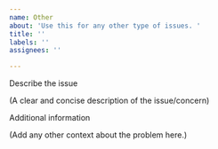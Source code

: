 ```yaml
---
name: Other
about: 'Use this for any other type of issues. '
title: ''
labels: ''
assignees: ''

---
```


Describe the issue

(A clear and concise description of the issue/concern)

Additional information

(Add any other context about the problem here.)
